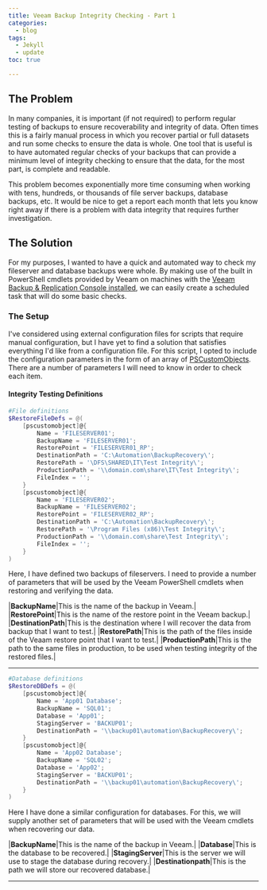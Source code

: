 ```yaml
---
title: Veeam Backup Integrity Checking - Part 1
categories:
  - blog
tags:
  - Jekyll
  - update
toc: true

---
```

## The Problem
In many companies, it is important (if not required) to perform regular testing of backups to ensure recoverability and integrity of data.  Often times this is a fairly manual process in which you recover partial or full datasets and run some checks to ensure the data is whole.  One tool that is useful is to have automated regular checks of your backups that can provide a minimum level of integrity checking to ensure that the data, for the most part, is complete and readable.  

This problem becomes exponentially more time consuming when working with tens, hundreds, or thousands of file server backups, database backups, etc.  It would be nice to get a report each month that lets you know right away if there is a problem with data integrity that requires further investigation.

## The Solution
For my purposes, I wanted to have a quick and automated way to check my fileserver and database backups were whole.  By making use of the built in PowerShell cmdlets provided by Veeam on machines with the [Veeam Backup & Replication Console installed](), we can easily create a scheduled task that will do some basic checks.

### The Setup
I've considered using external configuration files for scripts that require manual configuration, but I have yet to find a solution that satisfies everything I'd like from a configuration file.  For this script, I opted to include the configuration parameters in the form of an array of [PSCustomObjects]().  There are a number of parameters I will need to know in order to check each item.

#### Integrity Testing Definitions

```powershell
#File definitions
$RestoreFileDefs = @(
	[pscustomobject]@{ 
        Name = 'FILESERVER01'; 
        BackupName = 'FILESERVER01'; 
        RestorePoint = 'FILESERVER01_RP'; 
        DestinationPath = 'C:\Automation\BackupRecovery\'; 
        RestorePath = '\DFS\SHARED\IT\Test Integrity\'; 
        ProductionPath = '\\domain.com\share\IT\Test Integrity\'; 
        FileIndex = ''; 
    }
	[pscustomobject]@{ 
        Name = 'FILESERVER02'; 
        BackupName = 'FILESERVER02'; 
        RestorePoint = 'FILESERVER02_RP'; 
        DestinationPath = 'C:\Automation\BackupRecovery\'; 
        RestorePath = '\Program Files (x86)\Test Integrity\'; 
        ProductionPath = '\\domain.com\share\Test Integrity\'; 
        FileIndex = ''; 
    }
)
```
Here, I have defined two backups of fileservers.  I need to provide a number of parameters that will be used by the Veeam PowerShell cmdlets when restoring and verifying the data.

|**BackupName**|This is the name of the backup in Veeam.|
|**RestorePoint**|This is the name of the restore point in the Veeam backup.|
|**DestinationPath**|This is the destination where I will recover the data from backup that I want to test.|
|**RestorePath**|This is the path of the files inside of the Veaam restore point that I want to test.|
|**ProductionPath**|This is the path to the same files in production, to be used when testing integrity of the restored files.|

---

```powershell
#Database definitions
$RestoreDBDefs = @(
	[pscustomobject]@{ 
        Name = 'App01 Database'; 
        BackupName = 'SQL01'; 
        Database = 'App01'; 
        StagingServer = 'BACKUP01'; 
        DestinationPath = '\\backup01\automation\BackupRecovery\'; 
    }
	[pscustomobject]@{ 
        Name = 'App02 Database'; 
        BackupName = 'SQL02'; 
        Database = 'App02'; 
        StagingServer = 'BACKUP01'; 
        DestinationPath = '\\backup01\automation\BackupRecovery\'; 
    }
)
```
Here I have done a similar configuration for databases.  For this, we will supply another set of parameters that will be used with the Veeam cmdlets when recovering our data.

|**BackupName**|This is the name of the backup in Veeam.|
|**Database**|This is the database to be recovered.|
|**StagingServer**|This is the server we will use to stage the database during recovery.|
|**Destinationpath**|This is the path we will store our recovered database.|

---